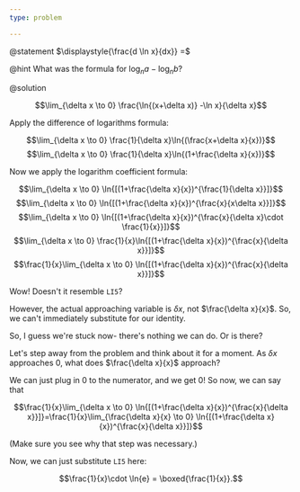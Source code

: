 ```yaml
---
type: problem

---
```


@statement
$\displaystyle{\frac{d \ln x}{dx}} =$

@hint
What was the formula for $\log_n{a} - \log_n{b}$?

@solution

$$\lim_{\delta x \to 0} \frac{\ln{(x+\delta x)} -\ln x}{\delta x}$$

Apply the difference of logarithms formula:

$$\lim_{\delta x \to 0} \frac{1}{\delta x}\ln{(\frac{x+\delta x}{x})}$$
$$\lim_{\delta x \to 0} \frac{1}{\delta x}\ln{(1+\frac{\delta x}{x})}$$

Now we apply the logarithm coefficient formula:

$$\lim_{\delta x \to 0} \ln{[(1+\frac{\delta x}{x})^{\frac{1}{\delta x}}]}$$
$$\lim_{\delta x \to 0} \ln{[(1+\frac{\delta x}{x})^{\frac{x}{x\delta x}}]}$$
$$\lim_{\delta x \to 0} \ln{[(1+\frac{\delta x}{x})^{\frac{x}{\delta x}\cdot \frac{1}{x}}]}$$
$$\lim_{\delta x \to 0} \frac{1}{x}\ln{[(1+\frac{\delta x}{x})^{\frac{x}{\delta x}}]}$$
$$\frac{1}{x}\lim_{\delta x \to 0} \ln{[(1+\frac{\delta x}{x})^{\frac{x}{\delta x}}]}$$

Wow! Doesn\'t it resemble `LI5`?

However, the actual approaching variable is $\delta x$, not
$\frac{\delta x}{x}$. So, we can\'t immediately substitute for our
identity.

So, I guess we\'re stuck now- there\'s nothing we can do. Or is
there?

Let\'s step away from the problem and think about it for a moment.
As $\delta x$ approaches 0, what does $\frac{\delta x}{x}$ approach?

We can just plug in 0 to the numerator, and we get 0! So now, we can
say that

$$\frac{1}{x}\lim_{\delta x \to 0} \ln{[(1+\frac{\delta x}{x})^{\frac{x}{\delta x}}]}=\frac{1}{x}\lim_{\frac{\delta x}{x} \to 0} \ln{[(1+\frac{\delta x}{x})^{\frac{x}{\delta x}}]}$$

(Make sure you see why that step was necessary.)

Now, we can just substitute `LI5` here:

$$\frac{1}{x}\cdot \ln{e} = \boxed{\frac{1}{x}}.$$

<!--stackedit_data:
eyJoaXN0b3J5IjpbLTQ1MjgyMTEyM119
-->